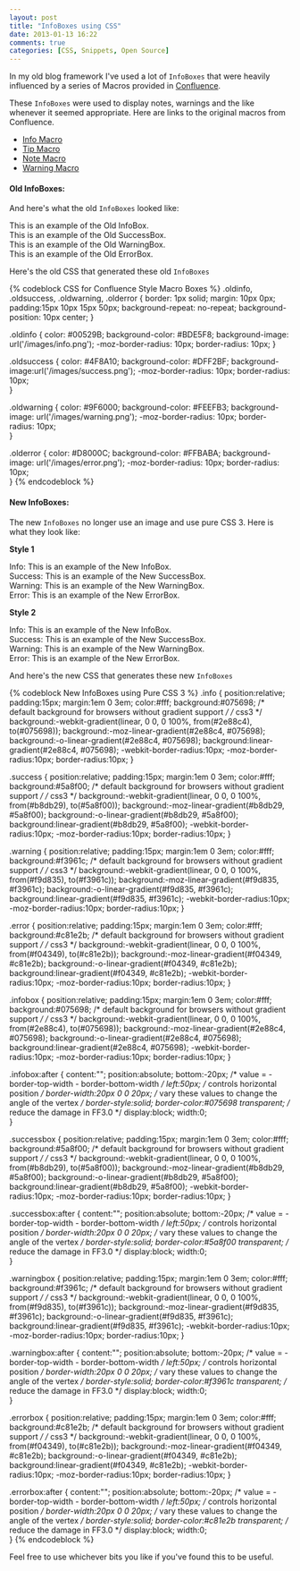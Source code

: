 ```yaml
---
layout: post
title: "InfoBoxes using CSS"
date: 2013-01-13 16:22
comments: true
categories: [CSS, Snippets, Open Source]
---
```


In my old blog framework I've used a lot of `InfoBoxes` that were heavily influenced by a series of Macros provided in [Confluence](http://www.atlassian.com/software/confluence/).

These `InfoBoxes` were used to display notes, warnings and the like whenever it seemed appropriate. Here are links to the original macros from Confluence.

* [Info Macro](https://confluence.atlassian.com/display/DOC/Info+Macro)
* [Tip Macro](https://confluence.atlassian.com/display/DOC/Tip+Macro)
* [Note Macro](https://confluence.atlassian.com/display/DOC/Note+Macro)
* [Warning Macro](https://confluence.atlassian.com/display/DOC/Warning+Macro)

<!-- more -->

#### Old InfoBoxes:

And here's what the old `InfoBoxes` looked like:

<div class="oldinfo">This is an example of the Old InfoBox.</div>

<div class="oldsuccess">This is an example of the Old SuccessBox.</div>

<div class="oldwarning">This is an example of the Old WarningBox.</div>

<div class="olderror">This is an example of the Old ErrorBox.</div>

Here's the old CSS that generated these old `InfoBoxes`

{% codeblock CSS for Confluence Style Macro Boxes %}
.oldinfo, .oldsuccess, .oldwarning, .olderror {
    border: 1px solid;
    margin: 10px 0px;
    padding:15px 10px 15px 50px;
    background-repeat: no-repeat;
    background-position: 10px center;
    }
    
.oldinfo {
    color: #00529B;
    background-color: #BDE5F8;
    background-image: url('/images/info.png');
    -moz-border-radius: 10px;
	border-radius: 10px;
    }
    
.oldsuccess {
    color: #4F8A10;
    background-color: #DFF2BF;
    background-image:url('/images/success.png');
    -moz-border-radius: 10px;
	border-radius: 10px;    
    }
    
.oldwarning {
    color: #9F6000;
    background-color: #FEEFB3;
    background-image: url('/images/warning.png');
     -moz-border-radius: 10px;
	border-radius: 10px;   
    }
    
.olderror {
    color: #D8000C;
    background-color: #FFBABA;
    background-image: url('/images/error.png');
    -moz-border-radius: 10px;
	border-radius: 10px;    
    }
{% endcodeblock %}

#### New InfoBoxes:

The new `InfoBoxes` no longer use an image and use pure CSS 3. Here is what they look like:

__Style 1__

<div class="info">Info: This is an example of the New InfoBox.</div>

<div class="success">Success: This is an example of the New SuccessBox.</div>

<div class="warning">Warning: This is an example of the New WarningBox.</div>

<div class="error">Error: This is an example of the New ErrorBox.</div>

__Style 2__

<div class="infobox">Info: This is an example of the New InfoBox.</div>

<div class="successbox">Success: This is an example of the New SuccessBox.</div>

<div class="warningbox">Warning: This is an example of the New WarningBox.</div>

<div class="errorbox">Error: This is an example of the New ErrorBox.</div>

And here's the new CSS that generates these new `InfoBoxes`

{% codeblock New InfoBoxes using Pure CSS 3 %}
.info {
	position:relative;
	padding:15px;
	margin:1em 0 3em;
	color:#fff;
	background:#075698; /* default background for browsers without gradient support */
	/* css3 */
	background:-webkit-gradient(linear, 0 0, 0 100%, from(#2e88c4), to(#075698));
	background:-moz-linear-gradient(#2e88c4, #075698);
	background:-o-linear-gradient(#2e88c4, #075698);
	background:linear-gradient(#2e88c4, #075698);
	-webkit-border-radius:10px;
	-moz-border-radius:10px;
	border-radius:10px;
}

.success {
	position:relative;
	padding:15px;
	margin:1em 0 3em;
	color:#fff;
	background:#5a8f00; /* default background for browsers without gradient support */
	/* css3 */
	background:-webkit-gradient(linear, 0 0, 0 100%, from(#b8db29), to(#5a8f00));
	background:-moz-linear-gradient(#b8db29, #5a8f00);
	background:-o-linear-gradient(#b8db29, #5a8f00);
	background:linear-gradient(#b8db29, #5a8f00);
	-webkit-border-radius:10px;
	-moz-border-radius:10px;
	border-radius:10px;
}

.warning {
	position:relative;
	padding:15px;
	margin:1em 0 3em;
	color:#fff;
	background:#f3961c; /* default background for browsers without gradient support */
	/* css3 */
	background:-webkit-gradient(linear, 0 0, 0 100%, from(#f9d835), to(#f3961c));
	background:-moz-linear-gradient(#f9d835, #f3961c);
	background:-o-linear-gradient(#f9d835, #f3961c);
	background:linear-gradient(#f9d835, #f3961c);
	-webkit-border-radius:10px;
	-moz-border-radius:10px;
	border-radius:10px;
}

.error {
	position:relative;
	padding:15px;
	margin:1em 0 3em;
	color:#fff;
	background:#c81e2b; /* default background for browsers without gradient support */
	/* css3 */
	background:-webkit-gradient(linear, 0 0, 0 100%, from(#f04349), to(#c81e2b));
	background:-moz-linear-gradient(#f04349, #c81e2b);
	background:-o-linear-gradient(#f04349, #c81e2b);
	background:linear-gradient(#f04349, #c81e2b);
	-webkit-border-radius:10px;
	-moz-border-radius:10px;
	border-radius:10px;
}

.infobox {
	position:relative;
	padding:15px;
	margin:1em 0 3em;
	color:#fff;
	background:#075698; /* default background for browsers without gradient support */
	/* css3 */
	background:-webkit-gradient(linear, 0 0, 0 100%, from(#2e88c4), to(#075698));
	background:-moz-linear-gradient(#2e88c4, #075698);
	background:-o-linear-gradient(#2e88c4, #075698);
	background:linear-gradient(#2e88c4, #075698);
	-webkit-border-radius:10px;
	-moz-border-radius:10px;
	border-radius:10px;
}

.infobox:after {
	content:"";
	position:absolute;
	bottom:-20px; /* value = - border-top-width - border-bottom-width */
	left:50px; /* controls horizontal position */
	border-width:20px 0 0 20px; /* vary these values to change the angle of the vertex */
	border-style:solid;
	border-color:#075698 transparent; 
    /* reduce the damage in FF3.0 */
    display:block; 
    width:0;  
}

.successbox {
	position:relative;
	padding:15px;
	margin:1em 0 3em;
	color:#fff;
	background:#5a8f00; /* default background for browsers without gradient support */
	/* css3 */
	background:-webkit-gradient(linear, 0 0, 0 100%, from(#b8db29), to(#5a8f00));
	background:-moz-linear-gradient(#b8db29, #5a8f00);
	background:-o-linear-gradient(#b8db29, #5a8f00);
	background:linear-gradient(#b8db29, #5a8f00);
	-webkit-border-radius:10px;
	-moz-border-radius:10px;
	border-radius:10px;
}

.successbox:after {
	content:"";
	position:absolute;
	bottom:-20px; /* value = - border-top-width - border-bottom-width */
	left:50px; /* controls horizontal position */
	border-width:20px 0 0 20px; /* vary these values to change the angle of the vertex */
	border-style:solid;
	border-color:#5a8f00 transparent; 
    /* reduce the damage in FF3.0 */
    display:block; 
    width:0;  
}

.warningbox {
	position:relative;
	padding:15px;
	margin:1em 0 3em;
	color:#fff;
	background:#f3961c; /* default background for browsers without gradient support */
	/* css3 */
	background:-webkit-gradient(linear, 0 0, 0 100%, from(#f9d835), to(#f3961c));
	background:-moz-linear-gradient(#f9d835, #f3961c);
	background:-o-linear-gradient(#f9d835, #f3961c);
	background:linear-gradient(#f9d835, #f3961c);
	-webkit-border-radius:10px;
	-moz-border-radius:10px;
	border-radius:10px;
}

.warningbox:after {
	content:"";
	position:absolute;
	bottom:-20px; /* value = - border-top-width - border-bottom-width */
	left:50px; /* controls horizontal position */
	border-width:20px 0 0 20px; /* vary these values to change the angle of the vertex */
	border-style:solid;
	border-color:#f3961c transparent; 
    /* reduce the damage in FF3.0 */
    display:block; 
    width:0;  
}

.errorbox {
	position:relative;
	padding:15px;
	margin:1em 0 3em;
	color:#fff;
	background:#c81e2b; /* default background for browsers without gradient support */
	/* css3 */
	background:-webkit-gradient(linear, 0 0, 0 100%, from(#f04349), to(#c81e2b));
	background:-moz-linear-gradient(#f04349, #c81e2b);
	background:-o-linear-gradient(#f04349, #c81e2b);
	background:linear-gradient(#f04349, #c81e2b);
	-webkit-border-radius:10px;
	-moz-border-radius:10px;
	border-radius:10px;
}

.errorbox:after {
	content:"";
	position:absolute;
	bottom:-20px; /* value = - border-top-width - border-bottom-width */
	left:50px; /* controls horizontal position */
	border-width:20px 0 0 20px; /* vary these values to change the angle of the vertex */
	border-style:solid;
	border-color:#c81e2b transparent; 
    /* reduce the damage in FF3.0 */
    display:block; 
    width:0;  
}
{% endcodeblock %}

Feel free to use whichever bits you like if you've found this to be useful.
